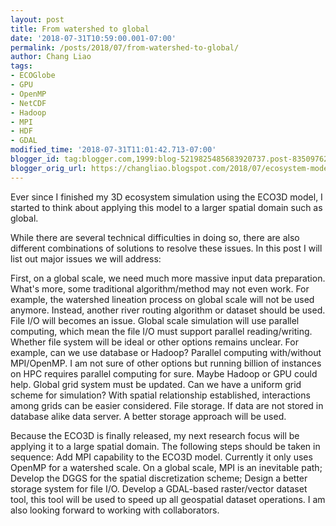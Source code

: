 ```yaml
---
layout: post
title: From watershed to global
date: '2018-07-31T10:59:00.001-07:00'
permalink: /posts/2018/07/from-watershed-to-global/
author: Chang Liao
tags:
- ECOGlobe
- GPU
- OpenMP
- NetCDF
- Hadoop
- MPI
- HDF
- GDAL
modified_time: '2018-07-31T11:01:42.713-07:00'
blogger_id: tag:blogger.com,1999:blog-5219825485683920737.post-8350976234777351765
blogger_orig_url: https://changliao.blogspot.com/2018/07/ecosystem-modeling-010.html
---
```


Ever since I finished my 3D ecosystem simulation using the ECO3D model, I started to think about applying this model to a larger spatial domain such as global.

While there are several technical difficulties in doing so, there are also different combinations of solutions to resolve these issues. In this post I will list out major issues we will address:

First, on a global scale, we need much more massive input data preparation. What's more, some traditional algorithm/method may not even work. For example, the watershed lineation process on global scale will not be used anymore. Instead, another river routing algorithm or dataset should be used.
File I/O will becomes an issue. Global scale simulation will use parallel computing, which mean the file I/O must support parallel reading/writing. Whether file system will be ideal or other options remains unclear. For example, can we use database or Hadoop?
Parallel computing with/without MPI/OpenMP. I am not sure of other options but running billion of instances on HPC requires parallel computing for sure. Maybe Hadoop or GPU could help.
Global grid system must be updated. Can we have a uniform grid scheme for simulation? With spatial relationship established, interactions among grids can be easier considered.
File storage. If data are not stored in database alike data server. A better storage approach will be used.

Because the ECO3D is finally released, my next research focus will be applying it to a large spatial domain. The following steps should be taken in sequence:
Add MPI capability to the ECO3D model. Currently it only uses OpenMP for a watershed scale. On a global scale, MPI is an inevitable path;
Develop the DGGS for the spatial discretization scheme;
Design a better storage system for file I/O.
Develop a GDAL-based raster/vector dataset tool, this tool will be used to speed up all geospatial dataset operations.
I am also looking forward to working with collaborators.